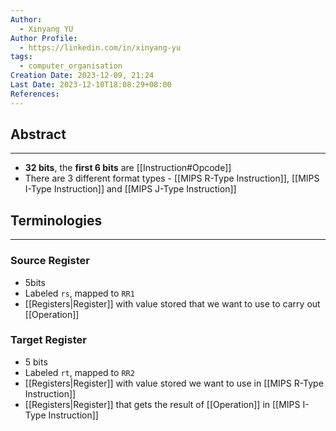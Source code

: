 ```yaml
---
Author:
  - Xinyang YU
Author Profile:
  - https://linkedin.com/in/xinyang-yu
tags:
  - computer_organisation
Creation Date: 2023-12-09, 21:24
Last Date: 2023-12-10T18:08:29+08:00
References: 
---
```

## Abstract
---
- **32 bits**, the **first 6 bits** are [[Instruction#Opcode]]
- There are 3 different format types - [[MIPS R-Type Instruction]], [[MIPS I-Type Instruction]] and [[MIPS J-Type Instruction]]



## Terminologies
---
### Source Register 
- 5bits
- Labeled `rs`, mapped to `RR1`
- [[Registers|Register]] with value stored that we want to use to carry out [[Operation]]
### Target Register
- 5 bits
- Labeled `rt`, mapped to `RR2`
- [[Registers|Register]] with value stored we want to use in [[MIPS R-Type Instruction]]
- [[Registers|Register]] that gets the result of [[Operation]] in [[MIPS I-Type Instruction]]
